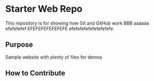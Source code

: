 # Starter Web Repo

This repository is for showing how Git and GitHub work
BBB
aaaaaa
efefefefef
EFEFEFEFEFEFEFE
efefefefefefefefefefe

## Purpose

Sample website with plenty of files for demos

## How to Contribute
